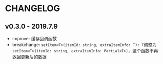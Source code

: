 # CHANGELOG

## v0.3.0 - 2019.7.9

- improve: 缓存回调函数
- breakchange: `setItem<T>(itemId: string, extraItemInfo: T): T`调整为`setItem<T>(itemId: string, extraItemInfo: Partial<T>)`，这个函数不再返回更新后的数据
